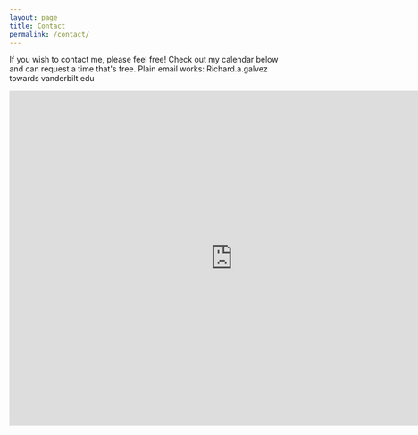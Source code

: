 ```yaml
---
layout: page
title: Contact
permalink: /contact/
---
```


If you wish to contact me, please feel free! Check out my calendar below and can request a time that's
free. Plain email works: Richard.a.galvez towards vanderbilt edu



<iframe src="https://calendar.google.com/calendar/embed?title=Richard%20Galvez%27s%20Calendar&amp;height=600&amp;wkst=1&amp;bgcolor=%23FFFFFF&amp;src=richardagalvez%40gmail.com&amp;color=%232952A3&amp;ctz=America%2FChicago" style="border-width:0" width="800" height="600" frameborder="0" scrolling="no"></iframe>
